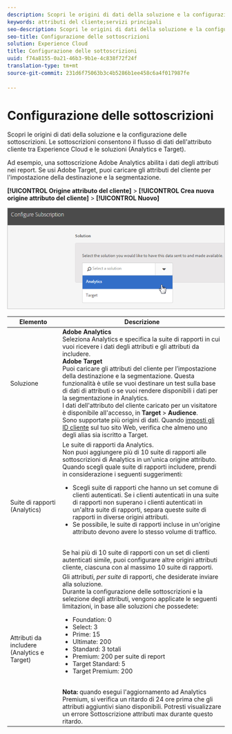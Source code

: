 ```yaml
---
description: Scopri le origini di dati della soluzione e la configurazione delle sottoscrizioni. Le sottoscrizioni consentono il flusso di dati dell'attributo cliente tra Experience Cloud e le soluzioni (Analytics e Target).
keywords: attributi del cliente;servizi principali
seo-description: Scopri le origini di dati della soluzione e la configurazione delle sottoscrizioni. Le sottoscrizioni consentono il flusso di dati dell'attributo cliente tra Experience Cloud e le soluzioni (Analytics e Target).
seo-title: Configurazione delle sottoscrizioni
solution: Experience Cloud
title: Configurazione delle sottoscrizioni
uuid: f74a8155-0a21-46b3-9b1e-4c838f72f24f
translation-type: tm+mt
source-git-commit: 231d6f75063b3c4b5286b1ee458c6a4f017987fe

---
```



# Configurazione delle sottoscrizioni

Scopri le origini di dati della soluzione e la configurazione delle sottoscrizioni. Le sottoscrizioni consentono il flusso di dati dell'attributo cliente tra Experience Cloud e le soluzioni (Analytics e Target).

Ad esempio, una sottoscrizione Adobe Analytics abilita i dati degli attributi nei report. Se usi Adobe Target, puoi caricare gli attributi del cliente per l'impostazione della destinazione e la segmentazione.

**[!UICONTROL Origine attributo del cliente]** &gt; **[!UICONTROL Crea nuova origine attributo del cliente]** &gt; **[!UICONTROL Nuovo]**

![](assets/configure_subscription_page.png)

| Elemento | Descrizione |
|--- |--- |
| Soluzione | **Adobe Analytics**<br>Seleziona Analytics e specifica la suite di rapporti in cui vuoi ricevere i dati degli attributi e gli attributi da includere.<br>**Adobe Target**<br>Puoi caricare gli attributi del cliente per l’impostazione della destinazione e la segmentazione. Questa funzionalità è utile se vuoi destinare un test sulla base di dati di attributi o se vuoi rendere disponibili i dati per la segmentazione in Analytics.<br>I dati dell'attributo del cliente caricato per un visitatore è disponibile all'accesso, in **Target** &gt; **Audience**.<br>Sono supportate più origini di dati. Quando [imposti gli ID cliente](../core-services/core-services.md) sul tuo sito Web, verifica che almeno uno degli alias sia iscritto a Target. |
| Suite di rapporti (Analytics) | Le suite di rapporti da Analytics.<br>Non puoi aggiungere più di 10 suite di rapporti alle sottoscrizioni di Analytics in un'unica origine attributo. Quando scegli quale suite di rapporti includere, prendi in considerazione i seguenti suggerimenti:<ul><li>Scegli suite di rapporti che hanno un set comune di clienti autenticati. Se i clienti autenticati in una suite di rapporti non superano i clienti autenticati in un'altra suite di rapporti, separa queste suite di rapporti in diverse origini attributi.</li><li>Se possibile, le suite di rapporti incluse in un'origine attributo devono avere lo stesso volume di traffico.</li></ul><br>Se hai più di 10 suite di rapporti con un set di clienti autenticati simile, puoi configurare altre origini attributi cliente, ciascuna con al massimo 10 suite di rapporti. |
| Attributi da includere (Analytics e Target) | Gli attributi, _per suite_ di rapporti, che desiderate inviare alla soluzione. <br>Durante la configurazione delle sottoscrizioni e la selezione degli attributi, vengono applicate le seguenti limitazioni, in base alle soluzioni che possedete:<ul><li>Foundation: 0</li><li>Select: 3</li><li>Prime: 15</li><li>Ultimate: 200</li><li>Standard: 3 totali</li><li>Premium: 200 per suite di report</li><li>Target Standard: 5</li><li>Target Premium: 200</li></ul><br>**Nota:** quando esegui l'aggiornamento ad Analytics Premium, si verifica un ritardo di 24 ore prima che gli attributi aggiuntivi siano disponibili. Potresti visualizzare un errore Sottoscrizione attributi max durante questo ritardo. |
